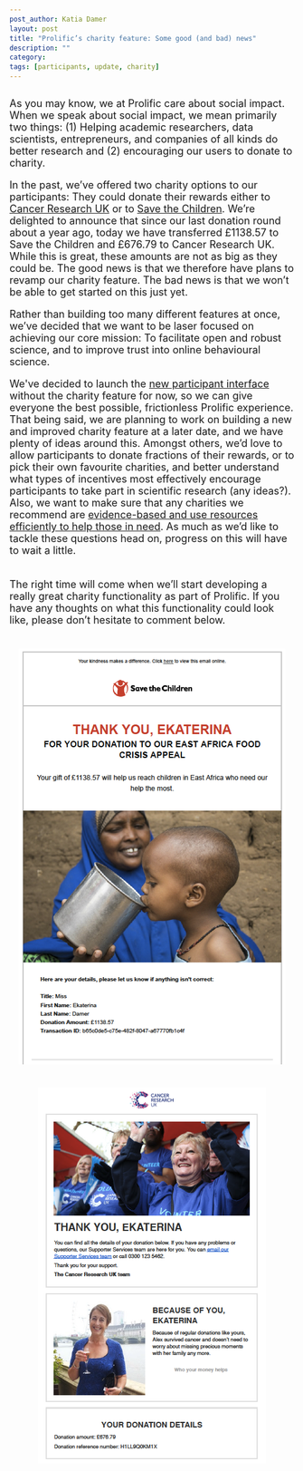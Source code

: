 ```yaml
---
post_author: Katia Damer
layout: post
title: "Prolific’s charity feature: Some good (and bad) news"
description: ""
category: 
tags: [participants, update, charity]
---
```

<p></p>
<h2>
</h2>
<font size="+1">
<p>
As you may know, we at Prolific care about social impact. When we speak about social impact, we mean primarily two things: (1) Helping academic researchers, data scientists, entrepreneurs, and companies of all kinds do better research and (2) encouraging our users to donate to charity. 

<p>
In the past, we’ve offered two charity options to our participants: They could donate their rewards either to <a href="https://www.cancerresearchuk.org/">Cancer Research UK</a> or to <a href="https://www.savethechildren.org.uk/">Save the Children</a>. We’re delighted to announce that since our last donation round about a year ago, today we have transferred £1138.57 to Save the Children and £676.79 to Cancer Research UK. While this is great, these amounts are not as big as they could be. The good news is that we therefore have plans to revamp our charity feature. The bad news is that we won’t be able to get started on this just yet.

<p>


<p>
Rather than building too many different features at once, we’ve decided that we want to be laser focused on achieving our core mission: To facilitate open and robust science, and to improve trust into online behavioural science. 
<p>

<p>
We've decided to launch the <a href="http://blog.prolificacademic.co.uk/2018/05/09/beta-release-new-participant-client">new participant interface</a> without the charity feature for now, so we can give everyone the best possible, frictionless Prolific experience. That being said, we are planning to work on building a new and improved charity feature at a later date, and we have plenty of ideas around this. Amongst others, we’d love to allow participants to donate fractions of their rewards, or to pick their own favourite charities, and better understand what types of incentives most effectively encourage participants to take part in scientific research (any ideas?). Also, we want to make sure that any charities we recommend are <a href="https://www.effectivealtruism.org/">evidence-based and use resources efficiently to help those in need</a>. As much as we’d like to tackle these questions head on, progress on this will have to wait a little.
<p><br>
The right time will come when we’ll start developing a really great charity functionality as part of Prolific. If you have any thoughts on what this functionality could look like, please don’t hesitate to comment below. 

<p>

<div class="row">
	<div class="col-md-6">
 		<img class="img-responsive col-md-14" style="display: block;margin-left: auto;margin-right: auto;margin-top:40px;margin-bottom:15px;" src="/assets/img/Screen Shot 2018-05-22 at 17.32.31.png">
	 </div>
	<div class="col-md-6">
 		<img class="img-responsive col-md-14" style="display: block;margin-left: auto;margin-right: auto;margin-top:40px;margin-bottom:15px;" src="/assets/img/Screen Shot 2018-05-22 at 17.32.01.png">
	 </div>	 
</div>


